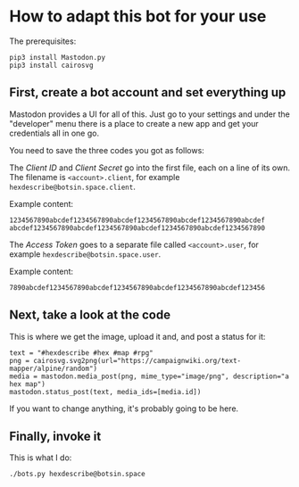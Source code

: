 # How to adapt this bot for your use

The prerequisites:

```
pip3 install Mastodon.py
pip3 install cairosvg
```

## First, create a bot account and set everything up

Mastodon provides a UI for all of this. Just go to your settings and
under the "developer" menu there is a place to create a new app and
get your credentials all in one go.

You need to save the three codes you got as follows:

The *Client ID* and *Client Secret* go into the first file, each on a
line of its own. The filename is `<account>.client`, for example
`hexdescribe@botsin.space.client`.

Example content:

```
1234567890abcdef1234567890abcdef1234567890abcdef1234567890abcdef
abcdef1234567890abcdef1234567890abcdef1234567890abcdef1234567890
```

The *Access Token* goes to a separate file called `<account>.user`,
for example `hexdescribe@botsin.space.user`.

Example content:

```
7890abcdef1234567890abcdef1234567890abcdef1234567890abcdef123456
```

## Next, take a look at the code

This is where we get the image, upload it and, and post a status for
it:

```
text = "#hexdescribe #hex #map #rpg"
png = cairosvg.svg2png(url="https://campaignwiki.org/text-mapper/alpine/random")
media = mastodon.media_post(png, mime_type="image/png", description="a hex map")
mastodon.status_post(text, media_ids=[media.id])
```

If you want to change anything, it's probably going to be here.

## Finally, invoke it

This is what I do:

```
./bots.py hexdescribe@botsin.space
```
